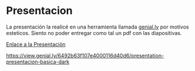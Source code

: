 # Presentacion

La presentación la realicé en una herramienta llamada [genial.ly](genial.ly) por motivos esteticos. Siento no poder entregar como tal un pdf con las diapositivas.

[Enlace a la Presentación](https://view.genial.ly/6492b63f107e4000116d40d6/presentation-presentacion-basica-dark)

https://view.genial.ly/6492b63f107e4000116d40d6/presentation-presentacion-basica-dark
